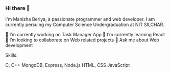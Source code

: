 ### Hi there 👋

I'm Manisha Beriya, a passionate programmer and web developer. I am currently persuing my Computer Science Undergraduation at NIT SILCHAR.

🔭 I’m currently working on Task Manager App
🌱 I’m currently learning React
👯 I’m looking to collaborate on Web related projects
💬 Ask me about Web development

Skills:

C, C++
MongoDB, Express, Node.js
HTML, CSS
JavaScript
